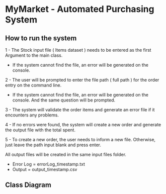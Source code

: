 # MyMarket - Automated Purchasing System

## How to run the system

1 - The Stock input file ( Items dataset ) needs to be entered as the first Argument to the main class.
  - If the system cannot find the file, an error will be generated on the console.

2 - The user will be prompted to enter the file path ( full path ) for the order entry on the command line.
  - If the system cannot find the file, an error will be generated on the console. And the same question will be prompted.
  
3 - The system will validate the order items and generate an error file if it encounters any problems.

4 - If no errors were found, the system will create a new order and generate the output file with the total spent.

5 - To create a new order, the user needs to inform a new file. Otherwise, just leave the path input blank and press enter.

All output files will be created in the same input files folder.
  - Error Log = errorLog_timestamp.txt
  - Output = output_timestamp.csv

## Class Diagram




